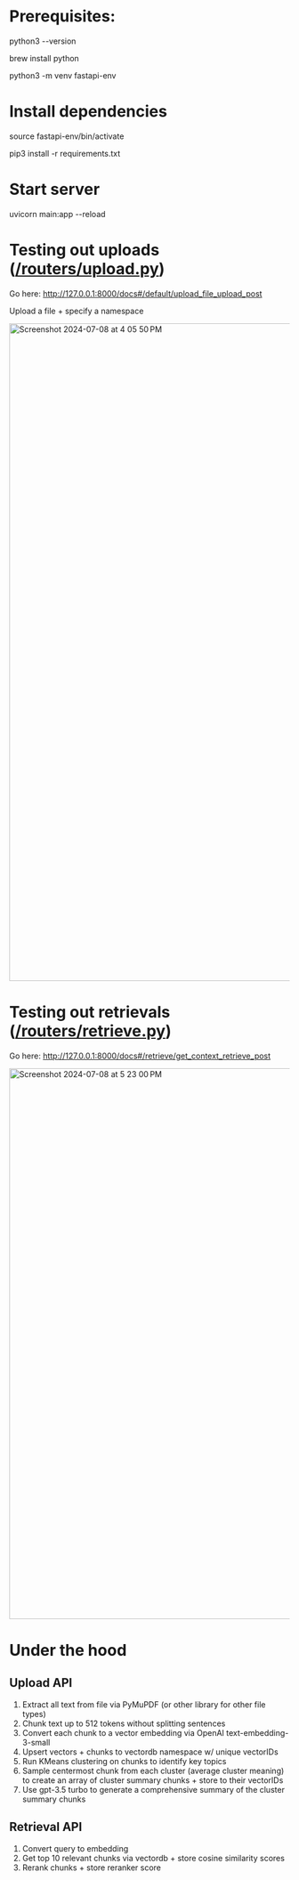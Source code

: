 # Prerequisites:
python3 --version

brew install python

python3 -m venv fastapi-env

# Install dependencies
source fastapi-env/bin/activate

pip3 install -r requirements.txt

# Start server
uvicorn main:app --reload

# Testing out uploads ([/routers/upload.py](/routers/upload.py))

Go here: http://127.0.0.1:8000/docs#/default/upload_file_upload_post

Upload a file + specify a namespace

<img width="1182" alt="Screenshot 2024-07-08 at 4 05 50 PM" src="https://github.com/pashpashpash/python-rag-scaffold/assets/20898225/0e1477db-4ca0-4e88-a93a-bb38facc3225">

# Testing out retrievals ([/routers/retrieve.py](/routers/retrieve.py))

Go here: http://127.0.0.1:8000/docs#/retrieve/get_context_retrieve_post

<img width="990" alt="Screenshot 2024-07-08 at 5 23 00 PM" src="https://github.com/pashpashpash/python-rag-scaffold/assets/20898225/e279e974-62a0-4ca6-8154-26fe4f674e73">

# Under the hood

## Upload API

1. Extract all text from file via PyMuPDF (or other library for other file types)
2. Chunk text up to 512 tokens without splitting sentences 
3. Convert each chunk to a vector embedding via OpenAI text-embedding-3-small 
4. Upsert vectors + chunks to vectordb namespace w/ unique vectorIDs
5. Run KMeans clustering on chunks to identify key topics
6. Sample centermost chunk from each cluster (average cluster meaning) to create an array of cluster summary chunks + store to their vectorIDs
7. Use gpt-3.5 turbo to generate a comprehensive summary of the cluster summary chunks

## Retrieval API

1. Convert query to embedding
2. Get top 10 relevant chunks via vectordb + store cosine similarity scores
3. Rerank chunks + store reranker score